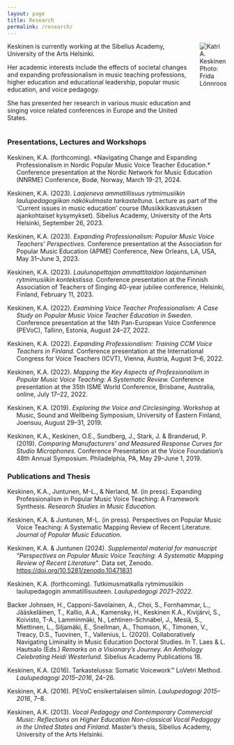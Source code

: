 ```yaml
---
layout: page 
title: Research
permalink: /research/
---
```


<div class=columns>
<div class="column-half" markdown="1">
Keskinen is currently working at the Sibelius Academy, University of the Arts Helsinki.


Her academic interests include the effects of societal changes and expanding professionalism in music teaching professions, higher education and educational leadership, popular music education, and voice pedagogy.


She has presented her research in various music education and singing voice related conferences in Europe and the United States.
</div>
<div class="column-half">
    <img src="/assets/img/9938_bw_crop.JPG" alt="Katri A. Keskinen">
    <div class="photo-credit">Photo: Frida Lönnroos</div>
</div>
</div>

### Presentations, Lectures and Workshops

<div class="hanging-indent" markdown="1">
Keskinen, K.A. (forthcoming). *Navigating Change and Expanding Professionalism in Nordic Popular Music Voice Teacher Education.* Conference presentation at the Nordic Network for Music Education (NNRME) Conference, Bodø, Norway, March 19-21, 2024.
    
Keskinen, K.A. (2023). *Laajeneva ammatillisuus rytmimusiikin laulupedagogiikan näkökulmasta tarkasteltuna.* Lecture as part of the ‘Current issues in music education’ course (Musiikkikasvatuksen ajankohtaiset kysymykset). Sibelius Academy, University of the Arts Helsinki, September 26, 2023.

Keskinen, K.A. (2023). *Expanding Professionalism: Popular Music Voice Teachers’ Perspectives.* Conference presentation at the Association for Popular Music Education (APME) Conference, New Orleans, LA, USA, May 31–June 3, 2023.

Keskinen, K.A. (2023). *Laulunopettajan ammattitaidon laajentuminen rytmimusiikin kontekstissa.* Conference presentation at the Finnish Association of Teachers of Singing 40-year jubilee conference, Helsinki, Finland, February 11, 2023.

Keskinen, K.A. (2022). *Examining Voice Teacher Professionalism: A Case Study on Popular Music Voice Teacher Education in Sweden.* Conference presentation at the 14th Pan-European Voice Conference (PEVoC), Tallinn, Estonia, August 24–27, 2022.

Keskinen, K.A. (2022). *Expanding Professionalism: Training CCM Voice Teachers in Finland.* Conference presentation at the International Congress for Voice Teachers (ICVT), Vienna, Austria, August 3–6, 2022.

Keskinen, K.A. (2022). *Mapping the Key Aspects of Professionalism in Popular Music Voice Teaching: A Systematic Review.* Conference presentation at the 35th ISME World Conference, Brisbane, Australia, online, July 17–22, 2022.

Keskinen, K.A. (2019). *Exploring the Voice and Circlesinging.* Workshop at Music, Sound and Wellbeing Symposium, University of Eastern Finland, Joensuu, August 29–31, 2019.

Keskinen, K.A., Keskinen, O.E., Sundberg, J., Stark, J. & Branderud, P. (2019). *Comparing Manufacturers’ and Measured Response Curves for Studio Microphones.* Conference Presentation at the Voice Foundation’s 48th Annual Symposium. Philadelphia, PA, May 29–June 1, 2019.
</div>

### Publications and Thesis

<div class="hanging-indent" markdown="1">

Keskinen, K.A., Juntunen, M-L., & Nerland, M. (in press). Expanding Professionalism in Popular Music Voice Teaching: A Framework Synthesis. *Research Studies in Music Education.*

Keskinen, K.A. & Juntunen, M-L. (in press). Perspectives on Popular Music Voice Teaching: A Systematic Mapping Review of Recent Literature. *Journal of Popular Music Education.*

Keskinen, K.A. & Juntunen (2024). *Supplemental material for manuscript "Perspectives on Popular Music Voice Teaching: A Systematic Mapping Review of Recent Literature"*. Data set, Zenodo. https://doi.org/10.5281/zenodo.10471831

Keskinen, K.A. (forthcoming). Tutkimusmatkalla rytmimusiikin laulupedagogin ammatillisuuteen. *Laulupedagogi 2021–2022.*

Backer Johnsen, H., Capponi-Savolainen, A., Choi, S., Fornhammar, L., Jääskeläinen, T., Kallio, A.A., Kamensky, H., Keskinen K.A., Kivijärvi, S., Koivisto, T-A., Lamminmäki, N., Lehtinen-Schnabel, J., Mesiä, S., Miettinen, L., Siljamäki, E., Snellman, A., Thomson, K., Timonen, V., Treacy, D.S., Tuovinen, T., Vallenius, L. (2020). Collaboratively Navigating Liminality in Music Education Doctoral Studies. In T. Laes & L. Hautsalo (Eds.) *Remarks on a Visionary’s Journey. An Anthology Celebrating Heidi Westerlund.* Sibelius Academy Publications 18.

Keskinen, K.A. (2016). Tarkastelussa: Somatic Voicework™ LoVetri Method. *Laulupedagogi 2015–2016*, 24–26.

Keskinen, K.A. (2016). PEVoC ensikertalaisen silmin. *Laulupedagogi 2015–2016*, 7–8.

Keskinen, A.K. (2013). *Vocal Pedagogy and Contemporary Commercial Music: Reflections on Higher Education Non-classical Vocal Pedagogy in the United States and Finland.* Master’s thesis, Sibelius Academy, University of the Arts Helsinki.

</div>
